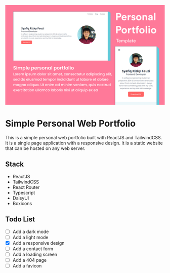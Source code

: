 ![alt text](./public/Cover.png)

# Simple Personal Web Portfolio

This is a simple personal web portfolio built with ReactJS and TailwindCSS. It is a single page application with a responsive design. It is a static website that can be hosted on any web server.

## Stack
- ReactJS
- TailwindCSS
- React Router
- Typescript
- DaisyUI
- Boxicons

## Todo List
- [ ] Add a dark mode
- [ ] Add a light mode
- [x] Add a responsive design
- [ ] Add a contact form
- [ ] Add a loading screen
- [ ] Add a 404 page
- [ ] Add a favicon